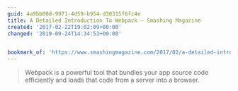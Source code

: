 ```yaml
---
guid: 4a9bb00d-9971-4d59-b954-d30315f6fc4e
title: A Detailed Introduction To Webpack – Smashing Magazine
created: '2017-02-22T19:02:09+00:00'
changed: '2019-09-24T14:34:53+00:00'


bookmark_of: 'https://www.smashingmagazine.com/2017/02/a-detailed-introduction-to-webpack/'
---
```



<blockquote>Webpack is a powerful tool that bundles your app source code efficiently and loads that code from a server into a browser.</blockquote>
